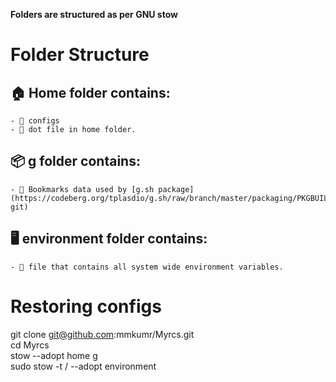 **Folders are structured as per GNU stow**
# Folder Structure
## 🏠 Home folder contains:
    - 📁 configs
    - 📁 dot file in home folder.
## 📦 g folder contains:
    - 📁 Bookmarks data used by [g.sh package](https://codeberg.org/tplasdio/g.sh/raw/branch/master/packaging/PKGBUILD-git)
## 🖥️ environment folder contains:
    - 📁 file that contains all system wide environment variables.
# Restoring configs
git clone git@github.com:mmkumr/Myrcs.git\
cd Myrcs\
stow --adopt home g\
sudo stow -t / --adopt environment

